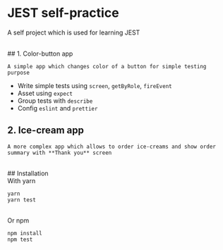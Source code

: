 # JEST self-practice

A self project which is used for learning JEST

<br>
## 1. Color-button app

    A simple app which changes color of a button for simple testing purpose

- Write simple tests using `screen`, `getByRole`, `fireEvent`
- Asset using `expect`
- Group tests with `describe`
- Config `eslint` and `prettier`

## 2. Ice-cream app

    A more complex app which allows to order ice-creams and show order summary with **Thank you** screen

<br>
## Installation

<br>
With yarn

```
yarn
yarn test
```

<br>
Or npm

```
npm install
npm test
```
